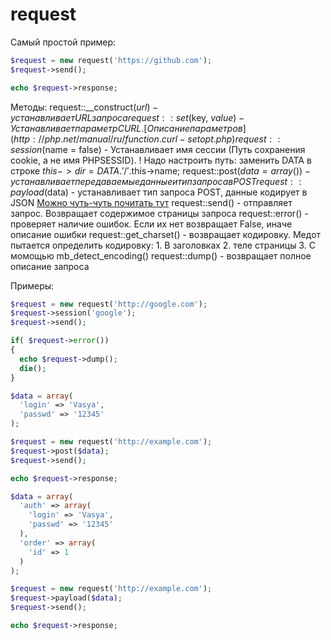 # request

Самый простой пример:

```php
$request = new request('https://github.com');
$request->send();

echo $request->response;
```

Методы:
request::_\_construct($url) - устанавливает URL запроса
request::set($key, $value) - Устанавливает параметр CURL. [Описание параметров](http://php.net/manual/ru/function.curl-setopt.php)
request::session($name = false) - Устанавливает имя сессии (Путь сохранения cookie, а не имя PHPSESSID).
  ! Надо настроить путь: заменить DATA в строке $this->dir = DATA.'/'.$this->name;
request::post($data = array()) - устанавливает передаваемые данные и тип запроса в POST
request::payload($data) - устанавливает тип запроса POST, данные кодирует в JSON [Можно чуть-чуть почитать тут](https://stackoverflow.com/questions/23118249/whats-the-difference-between-request-payload-vs-form-data-as-seen-in-chrome)
request::send() - отправляет запрос. Возвращает содержимое страницы запроса
request::error() - проверяет наличие ошибок. Если их нет возвращает False, иначе описание ошибки
request::get_charset() - возвращает кодировку.
  Медот пытается определить кодировку:
    1. В заголовках
    2. теле страницы
    3. С момощью mb_detect_encoding()
request::dump() - возвращает полное описание запроса

Примеры:
```php
$request = new request('http://google.com');
$request->session('google');
$request->send();

if( $request->error())
{
  echo $request->dump();
  die();
}
```

```php
$data = array(
  'login' => 'Vasya',
  'passwd' => '12345'
);

$request = new request('http://example.com');
$request->post($data);
$request->send();

echo $request->response;
```

```php
$data = array(
  'auth' => array(
    'login' => 'Vasya',
    'passwd' => '12345'
  ),
  'order' => array(
    'id' => 1
  )
);

$request = new request('http://example.com');
$request->payload($data);
$request->send();

echo $request->response;
```
